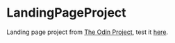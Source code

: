 # LandingPageProject
Landing page project from [The Odin Project](https://www.theodinproject.com), test it [here](https://hugocote.github.io/LandingPageProject/).
